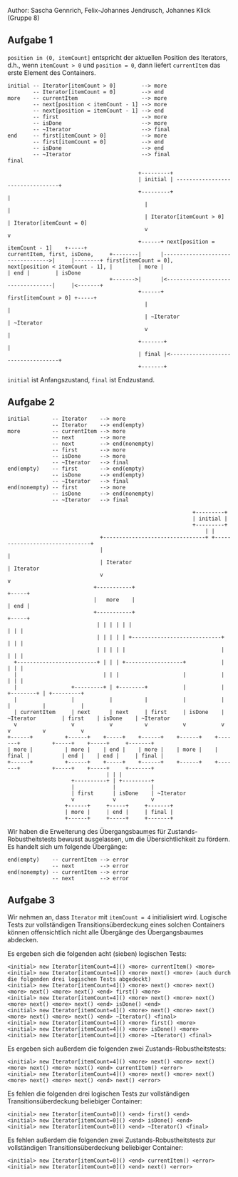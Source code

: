 Author: Sascha Gennrich, Felix-Johannes Jendrusch, Johannes Klick (Gruppe 8)

## Aufgabe 1

`position in (0, itemCount]` entspricht der aktuellen Position des Iterators, d.h., wenn `itemCount > 0` und `position = 0`, dann liefert `currentItem` das erste Element des Containers.

	initial -- Iterator[itemCount > 0]        --> more
	        -- Iterator[itemCount = 0]        --> end
	more    -- currentItem                    --> more
	        -- next[position < itemCount - 1] --> more
	        -- next[position = itemCount - 1] --> end
	        -- first                          --> more
	        -- isDone                         --> more
	        -- ~Iterator                      --> final
	end     -- first[itemCount > 0]           --> more
	        -- first[itemCount = 0]           --> end
	        -- isDone                         --> end
	        -- ~Iterator                      --> final
	final

	                                         +---------+
	                                         | initial | ---------------------------------+
	                                         +---------+                                  |
	                                           |                                          |
	                                           | Iterator[itemCount > 0]                  | Iterator[itemCount = 0]
	                                           v                                          v
	                                         +------+ next[position = itemCount - 1]    +-----+
	currentItem, first, isDone,     +--------|      |---------------------------------->|     |--------+ first[itemCount = 0],
	next[position < itemCount - 1], |        | more |                                   | end |        | isDone
	                                +------->|      |<----------------------------------|     |<-------+
	                                         +------+              first[itemCount > 0] +-----+
	                                           |                                          |
	                                           | ~Iterator                                | ~Iterator
	                                           v                                          |
	                                         +-------+                                    |
	                                         | final |<-----------------------------------+
	                                         +-------+

`initial` ist Anfangszustand, `final` ist Endzustand.

## Aufgabe 2

	initial       -- Iterator    --> more
	              -- Iterator    --> end(empty)
	more          -- currentItem --> more
	              -- next        --> more
	              -- next        --> end(nonempty)
	              -- first       --> more
	              -- isDone      --> more
	              -- ~Iterator   --> final
	end(empty)    -- first       --> end(empty)
	              -- isDone      --> end(empty)
	              -- ~Iterator   --> final
	end(nonempty) -- first       --> more
	              -- isDone      --> end(nonempty)
	              -- ~Iterator   --> final

	                                                          +---------+
	                                                          | initial |
	                                                          +---------+
	                                                              | |
	                             +--------------------------------+ +-------------------------------+
	                             |                                                                  |
	                             | Iterator                                                         | Iterator
	                             v                                                                  v
	                           +-----------+                                                      +-----+
	                           |   more    |                                                      | end |
	                           +-----------+                                                      +-----+
	                            | | | | | |                                                        | | |
	                            | | | | | +----------------------------+                           | | |
	                            | | | | |                              |                           | | |
	  +-------------------------+ | | | +------------------+           |                           | | |
	  |                           | | |                    |           |                           | | |
	  |                 +---------+ | +--------+           |           |                  +--------+ | +---------+
	  |                 |           |          |           |           |                  |          |           |
	  | currentItem     | next      | next     | first     | isDone    | ~Iterator        | first    | isDone    | ~Iterator
	  v                 v           v          v           v           v                  v          v           v
	+------+          +------+    +-----+    +------+    +------+    +-------+          +-----+    +-----+     +-------+
	| more |          | more |    | end |    | more |    | more |    | final |          | end |    | end |     | final |
	+------+          +------+    +-----+    +------+    +------+    +-------+          +-----+    +-----+     +-------+
	                               | | |
	                    +----------+ | +---------+
	                    |            |           |
	                    | first      | isDone    | ~Iterator
	                    v            v           v
	                  +------+     +-----+     +-------+
	                  | more |     | end |     | final |
	                  +------+     +-----+     +-------+

Wir haben die Erweiterung des Übergangsbaumes für Zustands-Robustheitstests bewusst ausgelassen, um die Übersichtlichkeit zu fördern. Es handelt sich um folgende Übergänge:

	end(empty)    -- currentItem --> error
	              -- next        --> error
	end(nonempty) -- currentItem --> error
	              -- next        --> error

## Aufgabe 3

Wir nehmen an, dass `Iterator` mit `itemCount = 4` initialisiert wird. Logische Tests zur vollständigen Transitionsüberdeckung eines solchen Containers können offensichtlich nicht alle Übergänge des Übergangsbaumes abdecken.

Es ergeben sich die folgenden acht (sieben) logischen Tests:

	<initial> new Iterator[itemCount=4]() <more> currentItem() <more>
	<initial> new Iterator[itemCount=4]() <more> next() <more> (auch durch die folgenden drei logischen Tests abgedeckt)
	<initial> new Iterator[itemCount=4]() <more> next() <more> next() <more> next() <more> next() <end> first() <more>
	<initial> new Iterator[itemCount=4]() <more> next() <more> next() <more> next() <more> next() <end> isDone() <end>
	<initial> new Iterator[itemCount=4]() <more> next() <more> next() <more> next() <more> next() <end> ~Iterator() <final>
	<initial> new Iterator[itemCount=4]() <more> first() <more>
	<initial> new Iterator[itemCount=4]() <more> isDone() <more>
	<initial> new Iterator[itemCount=4]() <more> ~Iterator() <final>

Es ergeben sich außerdem die folgenden zwei Zustands-Robustheitstests:

	<initial> new Iterator[itemCount=4]() <more> next() <more> next() <more> next() <more> next() <end> currentItem() <error>
	<initial> new Iterator[itemCount=4]() <more> next() <more> next() <more> next() <more> next() <end> next() <error>

Es fehlen die folgenden drei logischen Tests zur vollständigen Transitionsüberdeckung beliebiger Container:

	<initial> new Iterator[itemCount=0]() <end> first() <end>
	<initial> new Iterator[itemCount=0]() <end> isDone() <end>
	<initial> new Iterator[itemCount=0]() <end> ~Iterator() <final>

Es fehlen außerdem die folgenden zwei Zustands-Robustheitstests zur vollständigen Transitionsüberdeckung beliebiger Container:

	<initial> new Iterator[itemCount=0]() <end> currentItem() <error>
	<initial> new Iterator[itemCount=0]() <end> next() <error>
